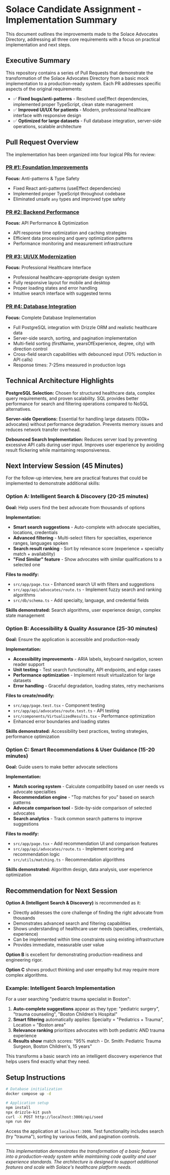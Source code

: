 # Solace Candidate Assignment - Implementation Summary

This document outlines the improvements made to the Solace Advocates Directory, addressing all three core requirements with a focus on practical implementation and next steps.

## Executive Summary

This repository contains a series of Pull Requests that demonstrate the transformation of the Solace Advocates Directory from a basic mock implementation to a production-ready system. Each PR addresses specific aspects of the original requirements:

- ✅ **Fixed bugs/anti-patterns** - Resolved useEffect dependencies, implemented proper TypeScript, clean state management
- ✅ **Improved UI/UX for patients** - Modern, professional healthcare interface with responsive design  
- ✅ **Optimized for large datasets** - Full database integration, server-side operations, scalable architecture

## Pull Request Overview

The implementation has been organized into four logical PRs for review:

### [PR #1: Foundation Improvements](https://github.com/dansbands/solace/compare/main...feature/foundation-improvements)
**Focus:** Anti-patterns & Type Safety

- Fixed React anti-patterns (useEffect dependencies)
- Implemented proper TypeScript throughout codebase
- Eliminated unsafe `any` types and improved type safety

### [PR #2: Backend Performance](https://github.com/dansbands/solace/compare/main...feature/backend-performance)  
**Focus:** API Performance & Optimization

- API response time optimization and caching strategies
- Efficient data processing and query optimization patterns
- Performance monitoring and measurement infrastructure

### [PR #3: UI/UX Modernization](https://github.com/dansbands/solace/compare/main...feature/ui-ux-modernization)
**Focus:** Professional Healthcare Interface

- Professional healthcare-appropriate design system
- Fully responsive layout for mobile and desktop
- Proper loading states and error handling
- Intuitive search interface with suggested terms

### [PR #4: Database Integration](https://github.com/dansbands/solace/compare/main...feature/database-integration)
**Focus:** Complete Database Implementation

- Full PostgreSQL integration with Drizzle ORM and realistic healthcare data
- Server-side search, sorting, and pagination implementation
- Multi-field sorting (firstName, yearsOfExperience, degree, city) with direction control
- Cross-field search capabilities with debounced input (70% reduction in API calls)
- Response times: 7-25ms measured in production logs

## Technical Architecture Highlights

**PostgreSQL Selection:** Chosen for structured healthcare data, complex query requirements, and proven scalability. SQL provides better performance for search and filtering operations compared to NoSQL alternatives.

**Server-side Operations:** Essential for handling large datasets (100k+ advocates) without performance degradation. Prevents memory issues and reduces network transfer overhead.

**Debounced Search Implementation:** Reduces server load by preventing excessive API calls during user input. Improves user experience by avoiding result flickering while maintaining responsiveness.

## Next Interview Session (45 Minutes)

For the follow-up interview, here are practical features that could be implemented to demonstrate additional skills:

### Option A: Intelligent Search & Discovery (20-25 minutes)
**Goal:** Help users find the best advocate from thousands of options

**Implementation:**
- **Smart search suggestions** - Auto-complete with advocate specialties, locations, credentials
- **Advanced filtering** - Multi-select filters for specialties, experience ranges, languages spoken
- **Search result ranking** - Sort by relevance score (experience + specialty match + availability)
- **"Find Similar" feature** - Show advocates with similar qualifications to a selected one

**Files to modify:**
- `src/app/page.tsx` - Enhanced search UI with filters and suggestions
- `src/app/api/advocates/route.ts` - Implement fuzzy search and ranking algorithms
- `src/db/schema.ts` - Add specialty, language, and credential fields

**Skills demonstrated:** Search algorithms, user experience design, complex state management

### Option B: Accessibility & Quality Assurance (25-30 minutes)
**Goal:** Ensure the application is accessible and production-ready

**Implementation:**
- **Accessibility improvements** - ARIA labels, keyboard navigation, screen reader support
- **Unit testing** - Test search functionality, API endpoints, and edge cases
- **Performance optimization** - Implement result virtualization for large datasets
- **Error handling** - Graceful degradation, loading states, retry mechanisms

**Files to create/modify:**
- `src/app/page.test.tsx` - Component testing
- `src/app/api/advocates/route.test.ts` - API testing
- `src/components/VirtualizedResults.tsx` - Performance optimization
- Enhanced error boundaries and loading states

**Skills demonstrated:** Accessibility best practices, testing strategies, performance optimization

### Option C: Smart Recommendations & User Guidance (15-20 minutes)
**Goal:** Guide users to make better advocate selections

**Implementation:**
- **Match scoring system** - Calculate compatibility based on user needs vs advocate specialties
- **Recommendation engine** - "Top matches for you" based on search patterns
- **Advocate comparison tool** - Side-by-side comparison of selected advocates
- **Search analytics** - Track common search patterns to improve suggestions

**Files to modify:**
- `src/app/page.tsx` - Add recommendation UI and comparison features
- `src/app/api/advocates/route.ts` - Implement scoring and recommendation logic
- `src/utils/matching.ts` - Recommendation algorithms

**Skills demonstrated:** Algorithm design, data analysis, user experience optimization

## Recommendation for Next Session

**Option A (Intelligent Search & Discovery)** is recommended as it:

- Directly addresses the core challenge of finding the right advocate from thousands
- Demonstrates advanced search and filtering capabilities  
- Shows understanding of healthcare user needs (specialties, credentials, experience)
- Can be implemented within time constraints using existing infrastructure
- Provides immediate, measurable user value

**Option B** is excellent for demonstrating production-readiness and engineering rigor.

**Option C** shows product thinking and user empathy but may require more complex algorithms.

### Example: Intelligent Search Implementation

For a user searching "pediatric trauma specialist in Boston":

1. **Auto-complete suggestions** appear as they type: "pediatric surgery", "trauma counseling", "Boston Children's Hospital"
2. **Smart filtering** automatically applies: Specialty = "Pediatrics + Trauma", Location = "Boston area"  
3. **Relevance ranking** prioritizes advocates with both pediatric AND trauma experience
4. **Results show** match scores: "95% match - Dr. Smith: Pediatric Trauma Surgeon, Boston Children's, 15 years"

This transforms a basic search into an intelligent discovery experience that helps users find exactly what they need.

## Setup Instructions

```bash
# Database initialization
docker compose up -d

# Application setup  
npm install
npx drizzle-kit push
curl -X POST http://localhost:3000/api/seed
npm run dev
```

Access the application at `localhost:3000`. Test functionality includes search (try "trauma"), sorting by various fields, and pagination controls.

---

*This implementation demonstrates the transformation of a basic feature into a production-ready system while maintaining code quality and user experience standards. The architecture is designed to support additional features and scale with Solace's healthcare platform needs.*
